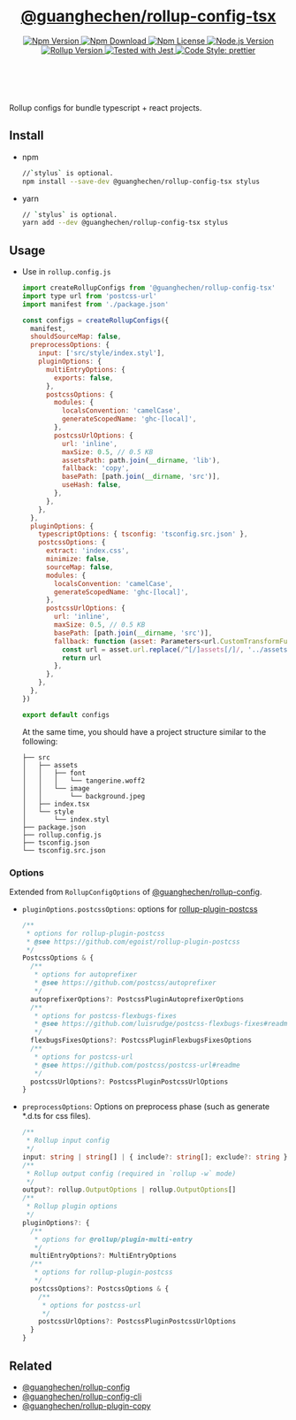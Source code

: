 <header>
  <h1 align="center">
    <a href="https://github.com/guanghechen/node-scaffolds/tree/release-2.x.x/packages/rollup-config-tsx#readme">@guanghechen/rollup-config-tsx</a>
  </h1>
  <div align="center">
    <a href="https://www.npmjs.com/package/@guanghechen/rollup-config-tsx">
      <img
        alt="Npm Version"
        src="https://img.shields.io/npm/v/@guanghechen/rollup-config-tsx.svg"
      />
    </a>
    <a href="https://www.npmjs.com/package/@guanghechen/rollup-config-tsx">
      <img
        alt="Npm Download"
        src="https://img.shields.io/npm/dm/@guanghechen/rollup-config-tsx.svg"
      />
    </a>
    <a href="https://www.npmjs.com/package/@guanghechen/rollup-config-tsx">
      <img
        alt="Npm License"
        src="https://img.shields.io/npm/l/@guanghechen/rollup-config-tsx.svg"
      />
    </a>
    <a href="https://github.com/nodejs/node">
      <img
        alt="Node.js Version"
        src="https://img.shields.io/node/v/@guanghechen/rollup-config-tsx"
      />
    </a>
    <a href="https://github.com/rollup/rollup">
      <img
        alt="Rollup Version"
        src="https://img.shields.io/npm/dependency-version/@guanghechen/rollup-config-tsx/peer/rollup"
      />
    </a>
    <a href="https://github.com/facebook/jest">
      <img
        alt="Tested with Jest"
        src="https://img.shields.io/badge/tested_with-jest-9c465e.svg"
      />
    </a>
    <a href="https://github.com/prettier/prettier">
      <img
        alt="Code Style: prettier"
        src="https://img.shields.io/badge/code_style-prettier-ff69b4.svg?style=flat-square"
      />
    </a>
  </div>
</header>
<br/>


Rollup configs for bundle typescript + react projects.

## Install

* npm

  ```bash
  //`stylus` is optional.
  npm install --save-dev @guanghechen/rollup-config-tsx stylus
  ```

* yarn

  ```bash
  // `stylus` is optional.
  yarn add --dev @guanghechen/rollup-config-tsx stylus
  ```

## Usage

* Use in `rollup.config.js`

  ```javascript
  import createRollupConfigs from '@guanghechen/rollup-config-tsx'
  import type url from 'postcss-url'
  import manifest from './package.json'

  const configs = createRollupConfigs({
    manifest,
    shouldSourceMap: false,
    preprocessOptions: {
      input: ['src/style/index.styl'],
      pluginOptions: {
        multiEntryOptions: {
          exports: false,
        },
        postcssOptions: {
          modules: {
            localsConvention: 'camelCase',
            generateScopedName: 'ghc-[local]',
          },
          postcssUrlOptions: {
            url: 'inline',
            maxSize: 0.5, // 0.5 KB
            assetsPath: path.join(__dirname, 'lib'),
            fallback: 'copy',
            basePath: [path.join(__dirname, 'src')],
            useHash: false,
          },
        },
      },
    },
    pluginOptions: {
      typescriptOptions: { tsconfig: 'tsconfig.src.json' },
      postcssOptions: {
        extract: 'index.css',
        minimize: false,
        sourceMap: false,
        modules: {
          localsConvention: 'camelCase',
          generateScopedName: 'ghc-[local]',
        },
        postcssUrlOptions: {
          url: 'inline',
          maxSize: 0.5, // 0.5 KB
          basePath: [path.join(__dirname, 'src')],
          fallback: function (asset: Parameters<url.CustomTransformFunction>[0]) {
            const url = asset.url.replace(/^[/]assets[/]/, '../assets/')
            return url
          },
        },
      },
    },
  })

  export default configs
  ```

  At the same time, you should have a project structure similar to the following:

  ```
  ├── src
  │   ├── assets
  │   │   ├── font
  │   │   │   └── tangerine.woff2
  │   │   └── image
  │   │       └── background.jpeg
  │   ├── index.tsx
  │   └── style
  │       └── index.styl
  ├── package.json
  ├── rollup.config.js
  ├── tsconfig.json
  └── tsconfig.src.json
  ```

### Options

Extended from `RollupConfigOptions` of [@guanghechen/rollup-config][].


* `pluginOptions.postcssOptions`: options for [rollup-plugin-postcss][]

  ```typescript
  /**
   * options for rollup-plugin-postcss
   * @see https://github.com/egoist/rollup-plugin-postcss
   */
  PostcssOptions & {
    /**
     * options for autoprefixer
     * @see https://github.com/postcss/autoprefixer
     */
    autoprefixerOptions?: PostcssPluginAutoprefixerOptions
    /**
     * options for postcss-flexbugs-fixes
     * @see https://github.com/luisrudge/postcss-flexbugs-fixes#readme
     */
    flexbugsFixesOptions?: PostcssPluginFlexbugsFixesOptions
    /**
     * options for postcss-url
     * @see https://github.com/postcss/postcss-url#readme
     */
    postcssUrlOptions?: PostcssPluginPostcssUrlOptions
  }
  ```

* `preprocessOptions`: Options on preprocess phase (such as generate *.d.ts for css files).

  ```typescript
  /**
   * Rollup input config
   */
  input: string | string[] | { include?: string[]; exclude?: string }
  /**
   * Rollup output config (required in `rollup -w` mode)
   */
  output?: rollup.OutputOptions | rollup.OutputOptions[]
  /**
   * Rollup plugin options
   */
  pluginOptions?: {
    /**
     * options for @rollup/plugin-multi-entry
     */
    multiEntryOptions?: MultiEntryOptions
    /**
     * options for rollup-plugin-postcss
     */
    postcssOptions?: PostcssOptions & {
      /**
       * options for postcss-url
       */
      postcssUrlOptions?: PostcssPluginPostcssUrlOptions
    }
  }
  ```


## Related

* [@guanghechen/rollup-config][]
* [@guanghechen/rollup-config-cli][]
* [@guanghechen/rollup-plugin-copy][]


[homepage]: https://github.com/guanghechen/node-scaffolds/tree/release-2.x.x/packages/rollup-config-tsx#readme
[@guanghechen/rollup-config]: https://www.npmjs.com/package/@guanghechen/rollup-config
[@guanghechen/rollup-config-cli]: https://www.npmjs.com/package/@guanghechen/rollup-config-cli
[@guanghechen/rollup-config-tsx]: https://www.npmjs.com/package/@guanghechen/rollup-config-tsx
[@guanghechen/rollup-plugin-copy]: https://www.npmjs.com/package/@guanghechen/rollup-plugin-copy
[rollup-plugin-postcss]: https://github.com/egoist/rollup-plugin-postcss
